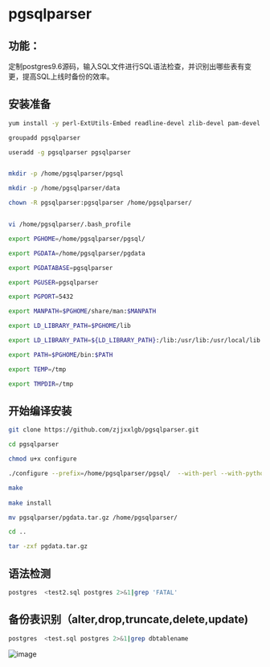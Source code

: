 # pgsqlparser

## 功能：

定制postgres9.6源码，输入SQL文件进行SQL语法检查，并识别出哪些表有变更，提高SQL上线时备份的效率。

## 安装准备
```Bash
yum install -y perl-ExtUtils-Embed readline-devel zlib-devel pam-devel libxml2-devel libxslt-devel openldap-devel Python-devel gcc-c++   openssl-devel cmake

groupadd pgsqlparser

useradd -g pgsqlparser pgsqlparser


mkdir -p /home/pgsqlparser/pgsql

mkdir -p /home/pgsqlparser/data

chown -R pgsqlparser:pgsqlparser /home/pgsqlparser/


vi /home/pgsqlparser/.bash_profile

export PGHOME=/home/pgsqlparser/pgsql/

export PGDATA=/home/pgsqlparser/pgdata

export PGDATABASE=pgsqlparser

export PGUSER=pgsqlparser

export PGPORT=5432

export MANPATH=$PGHOME/share/man:$MANPATH

export LD_LIBRARY_PATH=$PGHOME/lib

export LD_LIBRARY_PATH=${LD_LIBRARY_PATH}:/lib:/usr/lib:/usr/local/lib

export PATH=$PGHOME/bin:$PATH

export TEMP=/tmp

export TMPDIR=/tmp
```

## 开始编译安装
```Bash
git clone https://github.com/zjjxxlgb/pgsqlparser.git

cd pgsqlparser

chmod u+x configure

./configure --prefix=/home/pgsqlparser/pgsql/  --with-perl --with-python --with-libxml --with-libxslt

make
 
make install

mv pgsqlparser/pgdata.tar.gz /home/pgsqlparser/

cd ..

tar -zxf pgdata.tar.gz
```
## 语法检测
```Bash
postgres  <test2.sql postgres 2>&1|grep 'FATAL'
```
## 备份表识别（alter,drop,truncate,delete,update)
```Bash
postgres  <test.sql postgres 2>&1|grep dbtablename
```


 ![image](https://github.com/zjjxxlgb/pgsqlparser/blob/master/readme.JPG)
